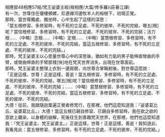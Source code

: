 相應部48相應57經/梵王娑婆主經(根相應/大篇/修多羅)(莊春江譯)  
有一次，世尊住在優樓頻螺，尼連禪河邊牧羊人的榕樹下，初現正覺。  
那時，當世尊獨處、獨坐時，心中生起了這樣的深思：  
「當五根修習、多修習時，有不死的立足處、不死的彼岸、不死的完結，哪五[根]呢？當信根修習、多修習時，有不死的立足處、不死的彼岸、不死的完結；活力根……（中略）念根……（中略）定根……（中略）當慧根修習、多修習時，有不死的立足處、不死的彼岸、不死的完結，當這五根修習、多修習時，有不死的立足處、不死的彼岸、不死的完結。」  
那時，梵王娑婆主以心思量世尊心中的深思後，猶如有力氣的男子能伸直彎曲的手臂，或彎曲伸直的手臂那樣[快]地在梵天世界消失，出現在世尊面前。  
那時，梵王娑婆主整理上衣到一邊肩膀，向世尊合掌鞠躬後，對世尊這麼說：  
「正是這樣，世尊！正是這樣，善逝！當五根修習、多修習時，有不死的立足處、不死的彼岸、不死的完結，哪五[根]呢？當信根修習、多修習時，有不死的立足處、不死的彼岸、不死的完結；……（中略）當慧根修習、多修習時，有不死的立足處、不死的彼岸、不死的完結，當這五根修習、多修習時，有不死的立足處、不死的彼岸、不死的完結。  
大德！從前，我跟隨迦葉遍正覺者修梵行，在那裡，他們這麼知道我：『娑婆葛比丘、娑婆葛比丘。』大德！當這五根已親自修習、已親自多修習時，我在欲之欲的意欲上離染，以身體的崩解，死後往生到善趣梵天世界，在那裡，他們也這麼知道我：『梵王娑婆主、梵王娑婆主。』正是這樣，世尊！正是這樣，善逝！我知道此、我看見此：當五根修習、多修習時，有不死的立足處、不死的彼岸、不死的完結。」  
  
  
